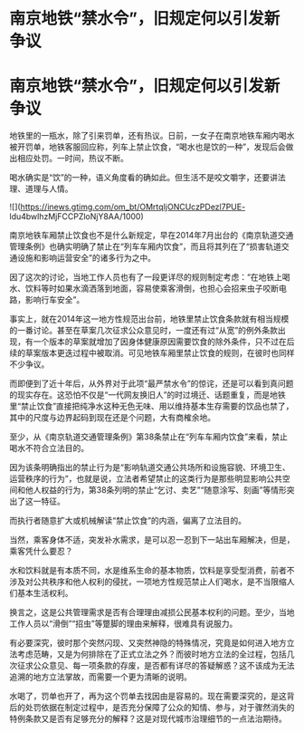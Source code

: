 # 南京地铁“禁水令”，旧规定何以引发新争议

# 南京地铁“禁水令”，旧规定何以引发新争议

地铁里的一瓶水，除了引来罚单，还有热议。日前，一女子在南京地铁车厢内喝水被开罚单，地铁客服回应称，列车上禁止饮食，“喝水也是饮的一种”，发现后会做出相应处罚。一时间，热议不断。

喝水确实是“饮”的一种，语义角度看的确如此。但生活不是咬文嚼字，还要讲法理、道理与人情。

![](https://inews.gtimg.com/om_bt/OMrtqIjONCUczPDezl7PUE-
ldu4bwlhzMjFCCPZloNjY8AA/1000)

南京地铁车厢禁止饮食也不是什么新规定，早在2014年7月出台的《南京轨道交通管理条例》也确实明确了禁止在“列车车厢内饮食”，而且将其列在了“损害轨道交通设施和影响运营安全”的诸多行为之中。

因了这次的讨论，当地工作人员也有了一段更详尽的规则制定考虑：“在地铁上喝水、饮料等时如果水滴洒落到地面，容易使乘客滑倒，也担心会招来虫子咬断电路，影响行车安全”。

事实上，就在2014年这一地方性规范出台前，地铁里禁止饮食条款就有相当规模的一番讨论。甚至在草案几次征求公众意见时，一度还有过“从宽”的例外条款出现，有一个版本的草案就增加了因身体健康原因需要饮食的除外条件，只不过在后续的草案版本更迭过程中被取消。可见地铁车厢里禁止饮食的规则，在彼时也同样不少争议。

而即便到了近十年后，从外界对于此项“最严禁水令”的惊诧，还是可以看到真问题的现实存在。这恐怕不仅是“一代网友换旧人”的时过境迁、话题重复，而是地铁里“禁止饮食”直接把纯净水这种无色无味、用以维持基本生存需要的饮品也禁了，其中的尺度与边界起码到现在还是个问题，大有商榷余地。

至少，从《南京轨道交通管理条例》第38条禁止在“列车车厢内饮食”来看，禁止喝水不符合立法目的。

因为该条明确指出的禁止行为是“影响轨道交通公共场所和设施容貌、环境卫生、运营秩序的行为”，也就是说，立法者希望禁止的这类行为是那些明显影响公共空间和他人权益的行为，第38条列明的禁止“乞讨、卖艺”“随意涂写、刻画”等情形突出了这一特征。

而执行者随意扩大或机械解读“禁止饮食”的内涵，偏离了立法目的。

当然，乘客身体不适，突发补水需求，是可以忍一忍到下一站出车厢解决，但是，乘客凭什么要忍？

水和饮料就是有本质不同，水是维系生命的基本物质，饮料是享受型消费，前者不涉及对公共秩序和他人权利的侵扰，一项地方性规范禁止人们喝水，是不当限缩人们基本生活权利。

换言之，这是公共管理需求是否有合理理由减损公民基本权利的问题。至少，当地工作人员以“滑倒”“招虫”等蹩脚的理由来解释，很难具有说服力。

有必要深究，彼时那个突然闪现、又突然神隐的特殊情况，究竟是如何进入地方立法考虑范畴，又是为何排除在了正式立法之外？而彼时地方立法的全过程，包括几次征求公众意见、每一项条款的存废，是否都有详尽的答疑解惑？这不该成为无法追溯的地方立法掌故，而需要一个更为清晰的说明。

水喝了，罚单也开了，再为这个罚单去找因由是容易的。现在需要深究的，是这背后的处罚依据在制定过程中，是否充分保障了公众的知情、参与，对于骤然消失的特例条款又是否有足够充分的解释？这是对现代城市治理细节的一点法治期待。

